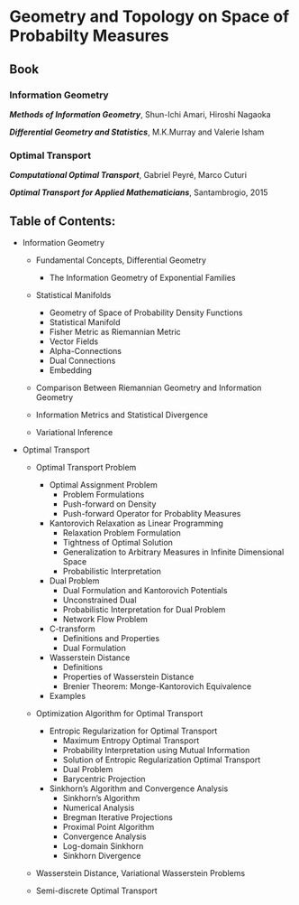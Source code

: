 # Geometry and Topology on Space of Probabilty Measures

## Book 

### Information Geometry

***Methods of Information Geometry***, Shun-Ichi Amari, Hiroshi Nagaoka

***Differential Geometry and Statistics***, M.K.Murray and Valerie Isham

### Optimal Transport

***Computational Optimal Transport***, Gabriel Peyré, Marco Cuturi

***Optimal Transport for Applied Mathematicians***, Santambrogio, 2015

## Table of Contents:
- Information Geometry
  - Fundamental Concepts, Differential Geometry
    - The Information Geometry of Exponential Families
    
  - Statistical Manifolds
    - Geometry of Space of Probability Density Functions
    - Statistical Manifold
    - Fisher Metric as Riemannian Metric
    - Vector Fields
    - Alpha-Connections
    - Dual Connections 
    - Embedding
   
  - Comparison Between Riemannian Geometry and Information Geometry
   
  - Information Metrics and Statistical Divergence
  
  - Variational Inference

- Optimal Transport
  - Optimal Transport Problem
    - Optimal Assignment Problem
      - Problem Formulations
      - Push-forward on Density
      - Push-forward Operator for Probablity Measures
    - Kantorovich Relaxation as Linear Programming
      - Relaxation Problem Formulation
      - Tightness of Optimal Solution
      - Generalization to Arbitrary Measures in Infinite Dimensional Space
      - Probabilistic Interpretation
    - Dual Problem
      - Dual Formulation and Kantorovich Potentials
      - Unconstrained Dual
      - Probabilistic Interpretation for Dual Problem
      - Network Flow Problem
    - C-transform
      - Definitions and Properties
      - Dual Formulation 
    - Wasserstein Distance
      - Definitions
      - Properties of Wasserstein Distance
      - Brenier Theorem: Monge-Kantorovich Equivalence  
    - Examples 

  - Optimization Algorithm for Optimal Transport
    - Entropic Regularization for Optimal Transport
      - Maximum Entropy Optimal Transport
      - Probability Interpretation using Mutual Information
      - Solution of Entropic Regularization Optimal Transport
      - Dual Problem
      - Barycentric Projection
    - Sinkhorn’s Algorithm and Convergence Analysis
      - Sinkhorn’s Algorithm
      - Numerical Analysis
      - Bregman Iterative Projections
      - Proximal Point Algorithm
      - Convergence Analysis
      - Log-domain Sinkhorn
      - Sinkhorn Divergence

  - Wasserstein Distance, Variational Wasserstein Problems

  - Semi-discrete Optimal Transport


